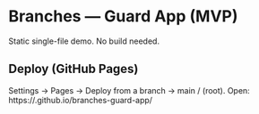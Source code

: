 # Branches — Guard App (MVP)
Static single-file demo. No build needed.

## Deploy (GitHub Pages)
Settings → Pages → Deploy from a branch → main / (root). Open:
https://<usuario>.github.io/branches-guard-app/
